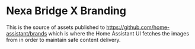 # Nexa Bridge X Branding

This is the source of assets published to https://github.com/home-assistant/brands
which is where the Home Assistant UI fetches the images from in order to maintain
safe content delivery.

